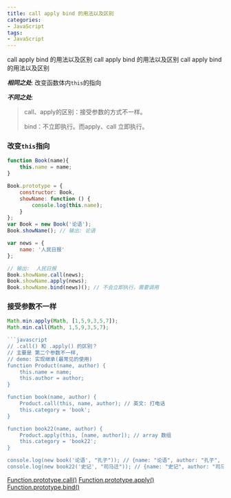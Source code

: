 ```yaml
---
title: call apply bind 的用法以及区别
categories: 
- JavaScript
tags:
- JavaScript
---
```

call apply bind 的用法以及区别
call apply bind 的用法以及区别
call apply bind 的用法以及区别

***相同之处***:  改变函数体内`this`的指向

***不同之处***: 

>call、apply的区别：接受参数的方式不一样。
>
>bind：不立即执行。而apply、call 立即执行。

### 改变`this`指向

```javascript
function Book(name){
    this.name = name;
}

Book.prototype = {
    constructor: Book,
    showName: function () {
        console.log(this.name);
    }
};
var Book = new Book('论语');
Book.showName(); // 输出: 论语

var news = {
    name: '人民日报'
};

// 输出:  人民日报
Book.showName.call(news);
Book.showName.apply(news);
Book.showName.bind(news)(); // 不会立即执行，需要调用
```



### 接受参数不一样

```javascript
Math.min.apply(Math, [1,5,9,3,5,7]);
Math.min.call(Math, 1,5,9,3,5,7);

```javascript
// .call() 和 .apply() 的区别？ 
// 主要是 第二个参数不一样, 
// demo: 实现继承(最常见的使用)
function Product(name, author) {
    this.name = name;
    this.author = author;
}

function book(name, author) {
    Product.call(this, name, author); // 英文: 打电话 
    this.category = 'book';
}

function book22(name, author) {
    Product.apply(this, [name, author]); // array 数组
    this.category = 'book22';
}

console.log(new book('论语', "孔子")); // {name: "论语", author: "孔子", category: "book"}
console.log(new book22('史记', "司马迁")); // {name: "史记", author: "司马迁", category: "book22"}
```

[Function.prototype.call()](https://developer.mozilla.org/zh-CN/docs/Web/JavaScript/Reference/Global_Objects/Function/call)
[Function.prototype.apply()](https://developer.mozilla.org/zh-CN/docs/Web/JavaScript/Reference/Global_Objects/Function/apply)
[Function.prototype.bind()](https://developer.mozilla.org/zh-CN/docs/Web/JavaScript/Reference/Global_Objects/Function/bind)





















